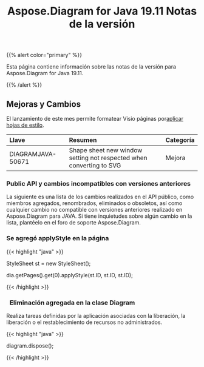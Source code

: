 ﻿---
title: Aspose.Diagram for Java 19.11 Notas de la versión
type: docs
weight: 20
url: /es/java/aspose-diagram-for-java-19-11-release-notes/
---
{{% alert color="primary" %}} 

Esta página contiene información sobre las notas de la versión para Aspose.Diagram for Java 19.11.

{{% /alert %}} 
## **Mejoras y Cambios**
El lanzamiento de este mes permite formatear Visio páginas por[aplicar hojas de estilo](/diagram/es/java/format-visio-pages/).

|**Llave**|**Resumen**|**Categoría**|
|:- |:- |:- |
|DIAGRAMJAVA-50671|Shape sheet new window setting not respected when converting to SVG|Mejora|
### **Public API y cambios incompatibles con versiones anteriores**
La siguiente es una lista de los cambios realizados en el API público, como miembros agregados, renombrados, eliminados o obsoletos, así como cualquier cambio no compatible con versiones anteriores realizado en Aspose.Diagram para JAVA. Si tiene inquietudes sobre algún cambio en la lista, plantéelo en el foro de soporte Aspose.Diagram.
### **Se agregó applyStyle en la página**
{{< highlight "java" >}}

 StyleSheet st = new StyleSheet();

dia.getPages().get(0).applyStyle(st.ID, st.ID, st.ID);

{{< /highlight >}}
### ` `**Eliminación agregada en la clase Diagram**
Realiza tareas definidas por la aplicación asociadas con la liberación, la liberación o el restablecimiento de recursos no administrados.

{{< highlight "java" >}}

 diagram.dispose();

{{< /highlight >}}
